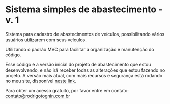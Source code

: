 # Sistema simples de abastecimento - v. 1

Sistema para cadastro de abastecimentos de veículos, possibilitando vários usuários utilizarem com seus veículos.

Utilizando o padrão MVC para facilitar a organização e manutenção do código.

Esse código é a versão inicial do projeto de abastecimento que estou desenvolvendo, e não irá receber todas as alterações que estou fazendo no projeto. 
A versão mais atual, com mais recursos e segurança está rodando no meu site, disponível [neste link](https://www.rodrigotognin.com.br/abastecimento).

Para obter um acesso gratuito, por favor entre em contato: contato@rodrigotognin.com.br
